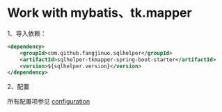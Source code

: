 # Work with mybatis、tk.mapper

1、导入依赖：

```xml
<dependency>
    <groupId>com.github.fangjinuo.sqlhelper</groupId>
    <artifactId>sqlhelper-tkmapper-spring-boot-starter</artifactId>
    <version>${sqlhelper.version}</version>
</dependency>

```


2、配置

所有配置项参见 [configuration](../configuration.md)


